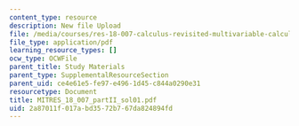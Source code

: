 ```yaml
---
content_type: resource
description: New file Upload
file: /media/courses/res-18-007-calculus-revisited-multivariable-calculus-fall-2011/2a87011f017abd3572b767da824894fd_MITRES_18_007_partII_sol01.pdf
file_type: application/pdf
learning_resource_types: []
ocw_type: OCWFile
parent_title: Study Materials
parent_type: SupplementalResourceSection
parent_uid: ce4e61e5-fe97-e496-1d45-c844a0290e31
resourcetype: Document
title: MITRES_18_007_partII_sol01.pdf
uid: 2a87011f-017a-bd35-72b7-67da824894fd
---
```

